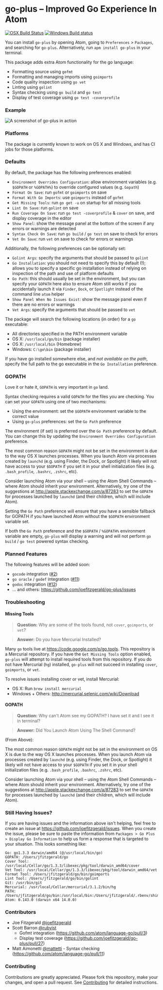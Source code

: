 # go-plus – Improved Go Experience In Atom

[![OSX Build Status](https://travis-ci.org/joefitzgerald/go-plus.svg?branch=master)](https://travis-ci.org/joefitzgerald/go-plus)
[![Windows Build status](https://ci.appveyor.com/api/projects/status/d0cekvaprt9wo1et)](https://ci.appveyor.com/project/joefitzgerald/go-plus)

You can install `go-plus` by opening Atom, going to `Preferences` > `Packages`, and searching for `go-plus`. Alternatively, run `apm install go-plus` in your terminal.

This package adds extra Atom functionality for the go language:

* Formatting source using `gofmt`
* Formatting and managing imports using `goimports`
* Code quality inspection using `go vet`
* Linting using `golint`
* Syntax checking using `go build` and `go test`
* Display of test coverage using `go test -coverprofile`

### Example

![A screenshot of go-plus in action](http://cl.ly/image/392z2L0f0E41/go-plus-example.gif)

### Platforms

The package is currently known to work on OS X and Windows, and has CI jobs for those platforms.

### Defaults

By default, the package has the following preferences enabled:

* `Environment Overrides Configuration`: allow environment variables (e.g. `$GOPATH` or `%GOPATH%`) to override configured values (e.g. `Gopath`)
* `Format On Save`: run `gofmt` or `goimports` on save
* `Format With Go Imports`: use `goimports` instead of `gofmt`
* `Get Missing Tools`: run `go get -u` on startup for all missing tools
* `Lint On Save`: run `golint` on save
* `Run Coverage On Save`: run `go test -coverprofile` & `cover` on save, and display coverage in the editor
* `Show Panel`: show the message panel at the bottom of the screen if any errors or warnings are detected
* `Syntax Check On Save`: run `go build` / `go test` on save to check for errors
* `Vet On Save`: run `vet` on save to check for errors or warnings

Additionally, the following preferences can be optionally set:

* `Golint Args`: specify the arguments that should be passed to `golint`
* `Go Installation`: you should not need to specify this by default (!); allows you to specify a specific go installation instead of relying on inspection of the path and use of platform defaults
* `Go Path`: this should usually be set in the environment, but you can specify your `GOPATH` here also to ensure Atom still works if you accidentally launch it via `Finder`, `Dock`, or `Spotlight` instead of the command line `atom` helper
* `Show Panel When No Issues Exist`: show the message panel even if there are no errors or warnings
* `Vet Args`: specify the arguments that should be passed to `vet`

The package will search the following locations (in order) for a `go` executable:

* All directories specified in the PATH environment variable
* OS X: `/usr/local/go/bin` (package installer)
* OS X: `/usr/local/bin` (Homebrew)
* Windows: `C:\go\bin` (package installer)

If you have go installed somewhere else, and *not available on the path*, specify the full path to the go executable in the `Go Installation` preference.

### GOPATH

Love it or hate it, `GOPATH` is very important in `go` land.

Syntax checking requires a valid `GOPATH` for the files you are checking. You
can set your `GOPATH` using one of two mechanisms:

* Using the environment: set the `$GOPATH` environment variable to the correct
  value
* Using `go-plus` preferences: set the `Go Path` preference

The environment (if set) is preferred over the `Go Path` preference by default.
You can change this by updating the `Environment Overrides Configuration`
preference.

The most common reason `GOPATH` might not be set in the environment is due to the
way OS X launches processes. When you launch Atom via processes created by
`launchd` (e.g. using Finder, the Dock, or Spotlight) it likely will not have
access to your `$GOPATH` if you set it in your shell initialization files (e.g.
`.bash_profile`, `.bashrc`, `.zshrc`, etc).

Consider launching Atom via your shell – using the Atom Shell Commands – where
Atom should inherit your environment. Alternatively, try one of the suggestions
at http://apple.stackexchange.com/a/87283 to set the `GOPATH` for processes
launched by `launchd` (and their children, which will include Atom).

Setting the `Go Path` preference will ensure that you have a sensible fallback
for GOPATH if you have launched Atom without the `$GOPATH` environment variable
set.

If both the `Go Path` preference and the `$GOPATH` / `%GOPATH%` environment variable are
empty, `go-plus` will display a warning and will not perform `go build` / `go
test` powered syntax checking.

### Planned Features

The following features will be added soon:

* `gocode` integration ([#2](https://github.com/joefitzgerald/go-plus/issues/2))
* `go oracle` / `godef` integration ([#11](https://github.com/joefitzgerald/go-plus/issues/11))
* `godoc` integration ([#12](https://github.com/joefitzgerald/go-plus/issues/12))
* ... and others: https://github.com/joefitzgerald/go-plus/issues


### Troubleshooting

#### Missing Tools

> <b>Question:</b> Why are some of the tools found, not `cover`, `goimports`, or `vet`?

> <b>Answer:</b> Do you have Mercurial Installed?

Many `go` tools live at https://code.google.com/p/go.tools. This repository is a Mercurial repository. If you have the `Get Missing Tools` option enabled, `go-plus` will attempt to install required tools from this repository. If you do not have Mercurial (`hg`) installed, `go-plus` will not succeed in installing `cover`, `goimports`, or `vet`.

To resolve issues installing cover or vet, install Mercurial:

* OS X: Run `brew install mercurial`
* Windows + Others: http://mercurial.selenic.com/wiki/Download

#### GOPATH

> <b>Question:</b> Why can't Atom see my GOPATH? I have set it and I see it in terminal?

> <b>Answer:</b> Did You Launch Atom Using The Shell Command?

(From Above):

The most common reason `GOPATH` might not be set in the environment on OS X is due to the way OS X launches processes. When you launch Atom via processes created by `launchd` (e.g. using Finder, the Dock, or Spotlight) it likely will not have access to your `$GOPATH` if you set it in your shell initialization files (e.g. `.bash_profile`, `.bashrc`, `.zshrc`, etc).

Consider launching Atom via your shell – using the Atom Shell Commands – where Atom should inherit your environment. Alternatively, try one of the suggestions at http://apple.stackexchange.com/a/87283 to set the `GOPATH` for processes launched by `launchd` (and their children, which will include Atom).

### Still Having Issues?

If you are having issues and the information above isn't helping, feel free to create an issue at https://github.com/joefitzgerald/issues. When you create the issue, please be sure to paste the information from `Packages > Go Plus > Display Go Information` to help us form a response that is targeted to your situation. This looks something like:

```
Go: go1.3.3 darwin/amd64 (@/usr/local/bin/go)
GOPATH: /Users/jfitzgerald/go
Cover Tool: /usr/local/Cellar/go/1.3.3/libexec/pkg/tool/darwin_amd64/cover
Vet Tool: /usr/local/Cellar/go/1.3.3/libexec/pkg/tool/darwin_amd64/vet
Format Tool: /Users/jfitzgerald/go/bin/goimports
Lint Tool: /Users/jfitzgerald/go/bin/golint
Git: /usr/bin/git
Mercurial: /usr/local/Cellar/mercurial/3.1.2/bin/hg
PATH: /Users/jfitzgerald/go/bin:/usr/local/bin:/Users/jfitzgerald/.rbenv/shims:/usr/local/bin:/usr/local/sbin:/Users/jfitzgerald/go/bin:/usr/bin:/bin:/usr/sbin:/sbin:/usr/local/MacGPG2/bin:/usr/texbin
Atom: 0.143.0 (darwin x64 14.0.0)
```

### Contributors

* Joe Fitzgerald [@joefitzgerald](https://github.com/joefitzgerald)
* Scott Barron [@rubyist](https://github.com/rubyist)
    * Gofmt integration (https://github.com/atom/language-go/pull/3)
    * Display test coverage (https://github.com/joefitzgerald/go-plus/pull/27)
* Matt Aimonetti [@mattetti](https://github.com/mattetti) - Syntax checking (https://github.com/atom/language-go/pull/11)

### Contributing

Contributions are greatly appreciated. Please fork this repository, make your
changes, and open a pull request. See [Contributing](https://github.com/joefitzgerald/go-plus/wiki/Contributing) for detailed instructions.
